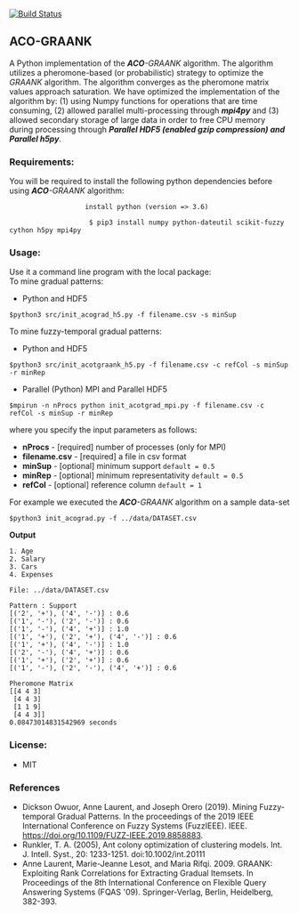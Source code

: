 [![Build Status](https://travis-ci.org/owuordickson/ant-colony-gp.svg?branch=master)](https://travis-ci.org/owuordickson/ant-colony-gp)
## ACO-GRAANK
A Python implementation of the <em><strong>ACO</strong>-GRAANK</em> algorithm. The algorithm utilizes a pheromone-based (or probabilistic) strategy to optimize the <em>GRAANK</em> algorithm. The algorithm converges as the pheromone matrix values approach saturation. We have optimized the implementation of the algorithm by: (1) using Numpy functions for operations that are time consuming, (2) allowed parallel multi-processing through <em><strong>mpi4py</strong></em> and (3) allowed secondary storage of large data in order to free CPU memory during processing through <em><strong>Parallel HDF5 (enabled gzip compression) and Parallel h5py</strong></em>.
<!-- Research paper published at -- link<br> -->

### Requirements:
You will be required to install the following python dependencies before using <em><strong>ACO</strong>-GRAANK</em> algorithm:<br>
```
                   install python (version => 3.6)

```

```
                    $ pip3 install numpy python-dateutil scikit-fuzzy cython h5py mpi4py

```

### Usage:
Use it a command line program with the local package:<br>
To mine gradual patterns:<br>

* Python and HDF5

```
$python3 src/init_acograd_h5.py -f filename.csv -s minSup
```

To mine fuzzy-temporal gradual patterns:<br>

* Python and HDF5

```
$python3 src/init_acotgraank_h5.py -f filename.csv -c refCol -s minSup  -r minRep
```

* Parallel (Python) MPI and Parallel HDF5

```
$mpirun -n nProcs python init_acotgrad_mpi.py -f filename.csv -c refCol -s minSup -r minRep
```

where you specify the input parameters as follows:<br>
* <strong>nProcs</strong> - [required] number of processes (only for MPI) <br>
* <strong>filename.csv</strong> - [required] a file in csv format <br>
* <strong>minSup</strong> - [optional] minimum support ```default = 0.5``` <br>
* <strong>minRep</strong> - [optional] minimum representativity ```default = 0.5``` <br>
* <strong>refCol</strong> - [optional] reference column ```default = 1``` <br>


For example we executed the <em><strong>ACO</strong>-GRAANK</em> algorithm on a sample data-set<br>
```
$python3 init_acograd.py -f ../data/DATASET.csv
```

<strong>Output</strong><br>
```
1. Age
2. Salary
3. Cars
4. Expenses

File: ../data/DATASET.csv

Pattern : Support
[('2', '+'), ('4', '-')] : 0.6
[('1', '-'), ('2', '-')] : 0.6
[('1', '-'), ('4', '+')] : 1.0
[('1', '+'), ('2', '+'), ('4', '-')] : 0.6
[('1', '+'), ('4', '-')] : 1.0
[('2', '-'), ('4', '+')] : 0.6
[('1', '+'), ('2', '+')] : 0.6
[('1', '-'), ('2', '-'), ('4', '+')] : 0.6

Pheromone Matrix
[[4 4 3]
 [4 4 3]
 [1 1 9]
 [4 4 3]]
0.08473014831542969 seconds
```

### License:
* MIT

### References
* Dickson Owuor, Anne Laurent, and Joseph Orero (2019). Mining Fuzzy-temporal Gradual Patterns. In the proceedings of the 2019 IEEE International Conference on Fuzzy Systems (FuzzIEEE). IEEE. https://doi.org/10.1109/FUZZ-IEEE.2019.8858883.
* Runkler, T. A. (2005), Ant colony optimization of clustering models. Int. J. Intell. Syst., 20: 1233-1251. doi:10.1002/int.20111
* Anne Laurent, Marie-Jeanne Lesot, and Maria Rifqi. 2009. GRAANK: Exploiting Rank Correlations for Extracting Gradual Itemsets. In Proceedings of the 8th International Conference on Flexible Query Answering Systems (FQAS '09). Springer-Verlag, Berlin, Heidelberg, 382-393.
